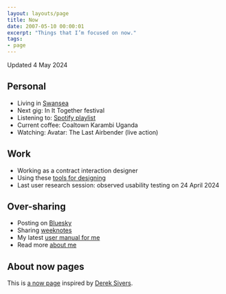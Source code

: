 ```yaml
---
layout: layouts/page
title: Now
date: 2007-05-10 00:00:01
excerpt: "Things that I’m focused on now."
tags:
- page
---
```


Updated 4 May 2024

## Personal

- Living in [Swansea](/blog/things-to-do-in-swansea/)
- Next gig: In It Together festival
- Listening to: [Spotify playlist](https://open.spotify.com/playlist/4gOOXjZ8qgSvdmbeLoFsCc)
- Current coffee: Coaltown Karambi Uganda
- Watching: Avatar: The Last Airbender (live action)

## Work

- Working as a contract interaction designer
- Using these [tools for designing](/uses)
- Last user research session: observed usability testing on 24 April 2024

## Over-sharing

- Posting on [Bluesky](https://bsky.app/profile/benjystanton.bsky.social)
- Sharing [weeknotes](/blog/category/weeknotes)
- My latest [user manual for me](/blog/a-user-manual-for-me-version-3/)
- Read more [about me](/about)

## About now pages

This is [a now page](https://nownownow.com/about) inspired by [Derek Sivers](https://sive.rs/now).